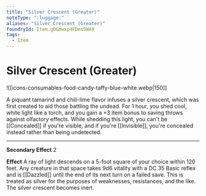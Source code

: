 ```yaml
---
title: "Silver Crescent (Greater)"
noteType: ":luggage:"
aliases: "Silver Crescent (Greater)"
foundryId: Item.gDGmwxp4FDmsSWA9
tags:
  - Item
---
```


# Silver Crescent (Greater)
![[icons-consumables-food-candy-taffy-blue-white.webp|150]]

A piquant tamarind and chili-lime flavor infuses a silver crescent, which was first created to aid those battling the undead. For 1 hour, you shed cool, white light like a torch, and you gain a +3 item bonus to saving throws against olfactory effects. While shedding this light, you can't be [[Concealed]] if you're visible, and if you're [[Invisible]], you're concealed instead rather than being undetected.

* * *

**Secondary Effect** 2

**Effect** A ray of light descends on a 5-foot square of your choice within 120 feet. Any creature in that space takes 9d6 vitality with a DC 35 Basic reflex and is [[Dazzled]] until the end of its next turn on a failed save. This is treated as silver for the purposes of weaknesses, resistances, and the like. The silver crescent becomes inert.

